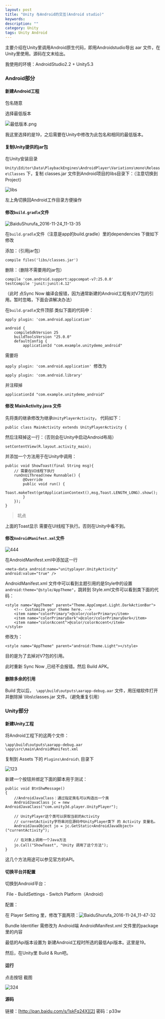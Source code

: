 ```yaml
---
layout: post
title: "Unity 与Android的交互(Android studio)"
keywords: 
description: ""
category: Unity
tags: Unity Android
---
```


<!--markdown-->主要介绍在Unity里调用Android原生代码，即用Androidstudio导出 aar 文件，在Unity里使用。源码在文末给出。  

我使用的环境：AndroidStudio2.2 +  Unity5.3

### Android部分  

#### 新建Android工程  
  
包名随意  
  
选择最低版本

![最低版本.png][1]  
  
我这里选择的是19，之后需要在Unity中修改为此包名和相同的最低版本。  

#### 复制Unity提供的jar包  

在Unity安装目录

 `Unity\Editor\Data\PlaybackEngines\AndroidPlayer\Variations\mono\Release\Classes` 下，复制 classes.jar 文件到Android项目的libs目录下：（注意切换到Project）  
  
![libs](http://539go.com/usr/uploads/2016/11-24/libs.png)  
  
左上角切换回Android工作目录方便操作  
  
#### 修改`build.gradle`文件  
  
![BaiduShurufa_2016-11-24_11-13-35](http://539go.com/usr/uploads/2016/11-24/BaiduShurufa_2016-11-24_11-13-35.png)  
  
在`build.gradle`文件（注意是app的build.gradle）里的dependencies 下做如下修改  
  
添加：（引用jar包）  
  
```  
compile files('libs/classes.jar')  
```  
  
删除：（删除不需要用的jar包）  
  
```  
compile 'com.android.support:appcompat-v7:25.0.0'  
testCompile 'junit:junit:4.12'  
```  
  
（此时 点Sync Now 编译会报错，因为通常新建的Android工程有对V7包的引用。暂时忽略，下面会讲解决办法）  
  
在`build.gradle`文件顶部 类似下面的代码中：  
  
```  
apply plugin: 'com.android.application'  
  
android {  
    compileSdkVersion 25  
    buildToolsVersion "25.0.0"  
    defaultConfig {  
        applicationId "com.example.unitydemo_android"  
```  
  
需要将 
  
`apply plugin: 'com.android.application' `修改为  
  
`apply plugin: 'com.android.library'`  
  
并注释掉  
  
```  
applicationId "com.example.unitydemo_android"  
```  
  
#### 修改 MainActivity.java 文件  
  
先将类的继承修改为继承`UnityPlayerActivity`， 代码如下：  
```  
public class MainActivity extends UnityPlayerActivity {  
```  
  
然后注释掉这一行：（否则会在Unity中启动Android布局）  
  
```  
setContentView(R.layout.activity_main);  
```  
  
并添加一个方法用于在Unity中调用：  
  
```  
public void ShowToast(final String msg){  
    // 需要在UI线程下执行  
    runOnUiThread(new Runnable() {  
        @Override  
        public void run() {  
            Toast.makeText(getApplicationContext(),msg,Toast.LENGTH_LONG).show();  
        }  
    });  
}  
```  
  
> 坑点  
  
上面的Toast显示 需要在UI线程下执行。否则在Unity中看不到。  
  
#### 修改`AndroidManifest.xml`文件  
  
![444](http://539go.com/usr/uploads/2016/11-24/444.png)  
  
在AndroidManifest.xml中添加这一行  
  
```  
<meta-data android:name="unityplayer.UnityActivity" android:value="true" />  
```  
  
AndroidManifest.xml 文件中可以看到主题引用的是Style中的设置`android:theme="@style/AppTheme"`，跳转到 Style.xml文件可以看到类下面的代码：  
  
```  
<style name="AppTheme" parent="Theme.AppCompat.Light.DarkActionBar">  
    <!-- Customize your theme here. -->  
    <item name="colorPrimary">@color/colorPrimary</item>  
    <item name="colorPrimaryDark">@color/colorPrimaryDark</item>  
    <item name="colorAccent">@color/colorAccent</item>  
</style>  
```  
  
修改为：  
  
```  
<style name="AppTheme" parent="android:Theme.Light"></style>  
```  
  
目的是为了去掉对V7包的引用。  
  
此时重新 Sync Now ,已经不会报错。然后 Build APK。  
  
#### 删除多余的引用  
  
Build 完以后，` \app\build\outputs\aarapp-debug.aar`  文件，用压缩软件打开并删除掉 \libs\classes.jar 文件。（避免重复引用）  
  
### Unity部分  
  
#### 新建Unity工程  
  
将Android工程下的这两个文件：  
  
```  
\app\build\outputs\aarapp-debug.aar  
\app\src\main\AndroidManifest.xml  
```  
  
复制到 Assets 下的 `Plugins\Android\` 目录下  
  
![123](http://539go.com/usr/uploads/2016/11-24/123.png)  
  
新建一个按钮并绑定下面的脚本用于测试：  
  
    public void BtnShwMessage()  
    {  
        //AndroidJavaClass：通过指定类名可以构造出一个类  
        AndroidJavaClass jc = new AndroidJavaClass("com.unity3d.player.UnityPlayer");  
    
    	// UnityPlayer这个类可以获取当前的Activity  
        // currentActivity字符串对应源码中UnityPlayer类下 的 Activity 变量名。  
        AndroidJavaObject jo = jc.GetStatic<AndroidJavaObject>("currentActivity");  
        
        // 在对象上调用一个Java方法  
        jo.Call("ShowToast", "Unity 调用了这个方法");  
    }  
这几个方法用途可以参见官方的API。  
  
#### 切换平台并配置  
  
切换到Android平台：  
  
​	File - BuildSettings - Switch Platform（Android）  
  
配置：  
  
在 Player Setting 里，修改下面两项：![BaiduShurufa_2016-11-24_11-47-32](http://539go.com/usr/uploads/2016/11-24/BaiduShurufa_2016-11-24_11-47-32.png)  
  
Bundle Identifier 需修改为 Android端 AndroidManifest.xml 文件里的package 里的内容  
  
最低的Api版本设置为 新建Android工程时所选的最低Api版本。这里是19。  
  
然后，在Unity里 Build & Run吧。  
  
#### 运行  
  
点击按钮 截图  
  
![324](http://539go.com/usr/uploads/2016/11-24/324.png)  
  
#### 源码  
  
链接：[http://pan.baidu.com/s/1skFq24X][2] 密码：p33w  
  
  
  [1]: http://539go.com/usr/uploads/2016/11/3165343850.png  
  [2]: http://pan.baidu.com/s/1skFq24X  

